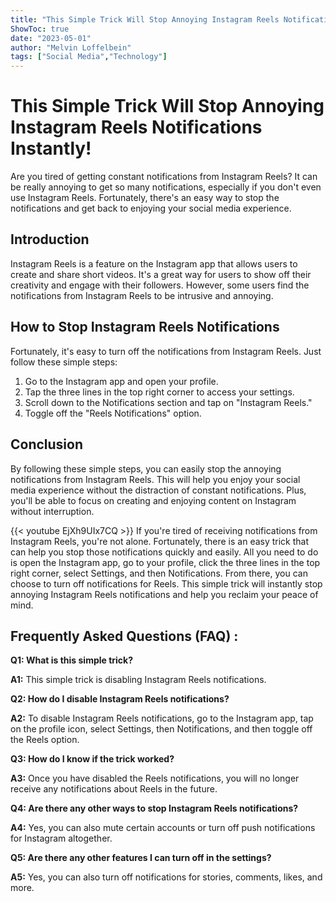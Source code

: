 ```yaml
---
title: "This Simple Trick Will Stop Annoying Instagram Reels Notifications Instantly!"
ShowToc: true 
date: "2023-05-01"
author: "Melvin Loffelbein" 
tags: ["Social Media","Technology"]
---
```

# This Simple Trick Will Stop Annoying Instagram Reels Notifications Instantly!

Are you tired of getting constant notifications from Instagram Reels? It can be really annoying to get so many notifications, especially if you don't even use Instagram Reels. Fortunately, there's an easy way to stop the notifications and get back to enjoying your social media experience.

## Introduction 

Instagram Reels is a feature on the Instagram app that allows users to create and share short videos. It's a great way for users to show off their creativity and engage with their followers. However, some users find the notifications from Instagram Reels to be intrusive and annoying.

## How to Stop Instagram Reels Notifications

Fortunately, it's easy to turn off the notifications from Instagram Reels. Just follow these simple steps:

1. Go to the Instagram app and open your profile.
2. Tap the three lines in the top right corner to access your settings.
3. Scroll down to the Notifications section and tap on "Instagram Reels."
4. Toggle off the "Reels Notifications" option.

## Conclusion

By following these simple steps, you can easily stop the annoying notifications from Instagram Reels. This will help you enjoy your social media experience without the distraction of constant notifications. Plus, you'll be able to focus on creating and enjoying content on Instagram without interruption.

{{< youtube EjXh9UIx7CQ >}} 
If you're tired of receiving notifications from Instagram Reels, you're not alone. Fortunately, there is an easy trick that can help you stop those notifications quickly and easily. All you need to do is open the Instagram app, go to your profile, click the three lines in the top right corner, select Settings, and then Notifications. From there, you can choose to turn off notifications for Reels. This simple trick will instantly stop annoying Instagram Reels notifications and help you reclaim your peace of mind.

## Frequently Asked Questions (FAQ) :
**Q1: What is this simple trick?**

**A1:** This simple trick is disabling Instagram Reels notifications.

**Q2: How do I disable Instagram Reels notifications?**

**A2:** To disable Instagram Reels notifications, go to the Instagram app, tap on the profile icon, select Settings, then Notifications, and then toggle off the Reels option.

**Q3: How do I know if the trick worked?**

**A3:** Once you have disabled the Reels notifications, you will no longer receive any notifications about Reels in the future.

**Q4: Are there any other ways to stop Instagram Reels notifications?**

**A4:** Yes, you can also mute certain accounts or turn off push notifications for Instagram altogether.

**Q5: Are there any other features I can turn off in the settings?**

**A5:** Yes, you can also turn off notifications for stories, comments, likes, and more.



